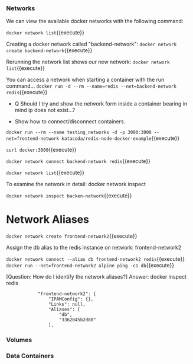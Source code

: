 ### Networks 

We can view the available docker networks with the following command:

`docker network list`{{execute}}

Creating a docker network called "backend-network":
`docker network create backend-network`{{execute}}

Rerunning the network list shows our new network:
`docker network list`{{execute}}

You can access a network when starting a container with the run command...
`docker run -d --rm --name=redis --net=backend-network redis`{{execute}}

* Q Should I try and show the network form inside a container bearing in mind ip does not exist...?

* Show how to connect/disconnect containers.

`docker run --rm --name testing_networks -d -p 3000:3000 --net=frontend-network katacoda/redis-node-docker-example`{{execute}}

`curl docker:3000`{{execute}}

`docker network connect backend-network redis`{{execute}}

`docker network list`{{execute}}

To examine the network in detail:
docker network inspect <network name>

`docker network inspect backen-network`{{execute}}

# Network Aliases

`docker network create frontend-network2`{{execute}}

Assign the db alias to the redis instance on network: frontend-network2

`docker network connect --alias db frontend-network2 redis`{{execute}}
`docker run --net=frontend-network2 alpine ping -c1 db`{{execute}}

[Question: How do I identify the network aliases?]
Answer: docker inspect redis

                "frontend-network2": {
                    "IPAMConfig": {},
                    "Links": null,
                    "Aliases": [
                        "db",
                        "3362045b2d80"
                    ],

### Volumes 

### Data Containers

